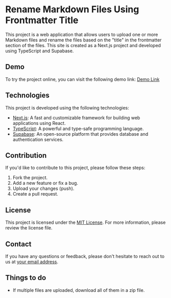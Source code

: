 # Rename Markdown Files Using Frontmatter Title

This project is a web application that allows users to upload one or more Markdown files and rename the files based on the "title" in the frontmatter section of the files. This site is created as a Next.js project and developed using TypeScript and Supabase.

## Demo

To try the project online, you can visit the following demo link: [Demo Link](https://markdown-file-renamer-web-app.vercel.app/)

## Technologies

This project is developed using the following technologies:

- [Next.js](https://nextjs.org/): A fast and customizable framework for building web applications using React.
- [TypeScript](https://www.typescriptlang.org/): A powerful and type-safe programming language.
- [Supabase](https://supabase.io/): An open-source platform that provides database and authentication services.

## Contribution

If you'd like to contribute to this project, please follow these steps:

1. Fork the project.
2. Add a new feature or fix a bug.
3. Upload your changes (push).
4. Create a pull request.

## License

This project is licensed under the [MIT License](LICENSE). For more information, please review the license file.

## Contact

If you have any questions or feedback, please don't hesitate to reach out to us at [your email address](mailto:YOUR_EMAIL_ADDRESS).

## Things to do 
- If multiple files are uploaded, download all of them in a zip file.
